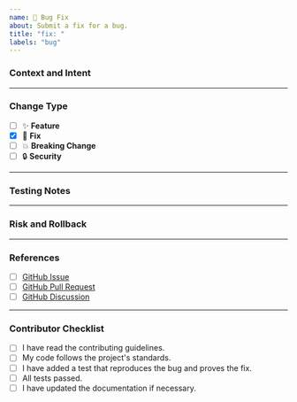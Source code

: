 ```yaml
---
name: 🐞 Bug Fix
about: Submit a fix for a bug.
title: "fix: "
labels: "bug"
---
```


### Context and Intent

---

### Change Type

-   [ ] ✨ **Feature**
-   [x] 🐞 **Fix**
-   [ ] 💥 **Breaking Change**
-   [ ] 🔒 **Security**

---

### Testing Notes

---

### Risk and Rollback

---

### References

-   [ ] [GitHub Issue](XXXXXXXXXXXXXXXXXXXXXXXXXXXXXXXXXXXXXXXXXXXXXX)
-   [ ] [GitHub Pull Request](XXXXXXXXXXXXXXXXXXXXXXXXXXXXXXXXXXXXXXXXXXXX)
-   [ ] [GitHub Discussion](XXXXXXXXXXXXXXXXXXXXXXXXXXXXXXXXXXXXXXXXXXXXXXXXXXX)

---

### Contributor Checklist

-   [ ] I have read the contributing guidelines.
-   [ ] My code follows the project's standards.
-   [ ] I have added a test that reproduces the bug and proves the fix.
-   [ ] All tests passed.
-   [ ] I have updated the documentation if necessary.
